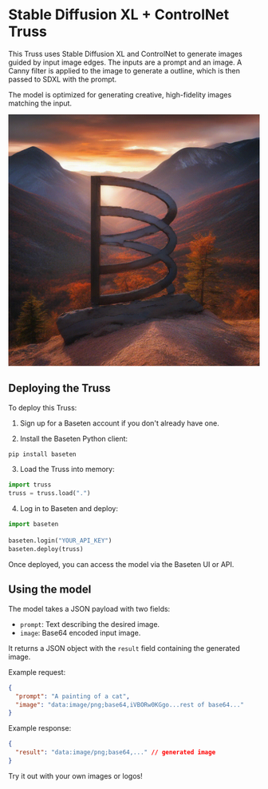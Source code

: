 # Stable Diffusion XL + ControlNet Truss

This Truss uses Stable Diffusion XL and ControlNet to generate images guided by input image edges. The inputs are a prompt and an image. A Canny filter is applied to the image to generate a outline, which is then passed to SDXL with the prompt.

The model is optimized for generating creative, high-fidelity images matching the input.

![baseten_controlnet](baseten-logo.gif)

## Deploying the Truss

To deploy this Truss:

1. Sign up for a Baseten account if you don't already have one.

2. Install the Baseten Python client:

```
pip install baseten
```

3. Load the Truss into memory:

```python
import truss
truss = truss.load(".")
```

4. Log in to Baseten and deploy:

```python
import baseten

baseten.login("YOUR_API_KEY")
baseten.deploy(truss)
```

Once deployed, you can access the model via the Baseten UI or API.

## Using the model

The model takes a JSON payload with two fields:

- `prompt`: Text describing the desired image.
- `image`: Base64 encoded input image.

It returns a JSON object with the `result` field containing the generated image.

Example request:

```json
{
  "prompt": "A painting of a cat",
  "image": "data:image/png;base64,iVBORw0KGgo...rest of base64..."
}
```

Example response:

```json
{
  "result": "data:image/png;base64,..." // generated image
}
```

Try it out with your own images or logos!
